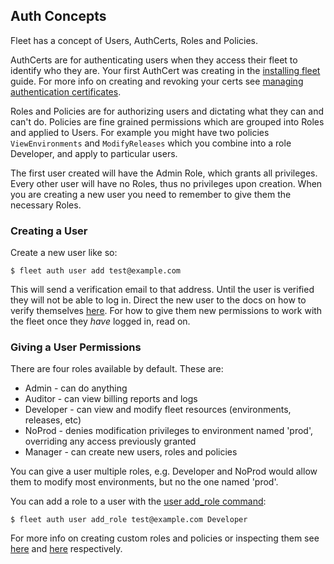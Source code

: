 ## Auth Concepts

Fleet has a concept of Users, AuthCerts, Roles and Policies.

AuthCerts are for authenticating users when they access their fleet to identify who they are. Your first AuthCert was creating in the [installing fleet](/getting-started/installing-fleet-tool) guide. For more info on creating and revoking your certs see [managing authentication certificates](/how-to/auth/manage-certs).

Roles and Policies are for authorizing users and dictating what they can and can't do. Policies are fine grained permissions which are grouped into Roles and applied to Users. For example you might have two policies `ViewEnvironments` and `ModifyReleases` which you combine into a role Developer, and apply to particular users.

The first user created will have the Admin Role, which grants all privileges. Every other user will have no Roles, thus no privileges upon creation. When you are creating a new user you need to remember to give them the necessary Roles.

### Creating a User

Create a new user like so:

```
$ fleet auth user add test@example.com
```

This will send a verification email to that address. Until the user is verified they will not be able to log in. Direct the new user to the docs on how to verify themselves [here](/how-to/auth/manage-users#verifying-a-user). For how to give them new permissions to work with the fleet once they _have_ logged in, read on.

### Giving a User Permissions

There are four roles available by default. These are:

* Admin - can do anything
* Auditor - can view billing reports and logs
* Developer - can view and modify fleet resources (environments, releases, etc)
* NoProd - denies modification privileges to environment named 'prod', overriding any access previously granted
* Manager - can create new users, roles and policies

You can give a user multiple roles, e.g. Developer and NoProd would allow them to modify most environments, but no the one named 'prod'.

You can add a role to a user with the [user add_role command](/how-to/auth/manage-roles):

```
$ fleet auth user add_role test@example.com Developer
```

For more info on creating custom roles and policies or inspecting them see [here](/how-to/auth/manage-roles) and [here](/how-to/auth/manage-policies) respectively.
